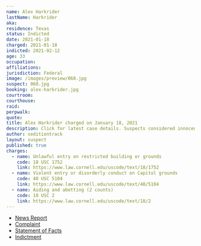 ```yaml
---
name: Alex Harkrider
lastName: Harkrider
aka:
residence: Texas
status: Indicted
date: 2021-01-18
charged: 2021-01-18
indicted: 2021-02-12
age: 33
occupation:
affiliations:
jurisdiction: Federal
image: /images/preview/068.jpg
suspect: 068.jpg
booking: alex-harkrider.jpg
courtroom:
courthouse:
raid:
perpwalk:
quote:
title: Alex Harkrider charged on January 18, 2021
description: Click for latest case details. Suspects considered innocent until proven guilty.
author: seditiontrack
layout: suspect
published: true
charges:
  - name: Unlawful entry on restricted building or grounds
    code: 18 USC 1752
    link: https://www.law.cornell.edu/uscode/text/18/1752
  - name: Violent entry or disorderly conduct on Capitol grounds
    code: 40 USC 5104
    link: https://www.law.cornell.edu/uscode/text/40/5104
  - name: Aiding and abetting (2 counts)
    code: 18 USC 2
    link: https://www.law.cornell.edu/uscode/text/18/2
---
```


- [News Report](https://ksla.com/2021/01/19/east-texans-accused-taking-part-us-capitol-siege-charged-with-federal-crimes/)
- [Complaint](https://www.justice.gov/opa/page/file/1356246/download)
- [Statement of Facts](https://www.justice.gov/opa/page/file/1356236/download)
- [Indictment](https://www.justice.gov/usao-dc/case-multi-defendant/file/1367311/download)
